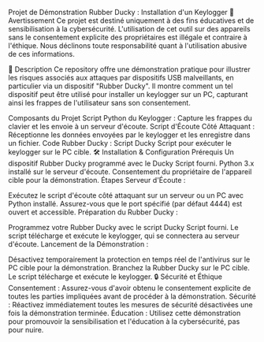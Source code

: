 Projet de Démonstration Rubber Ducky : Installation d'un Keylogger
🚨 Avertissement
Ce projet est destiné uniquement à des fins éducatives et de sensibilisation à la cybersécurité. L'utilisation de cet outil sur des appareils sans le consentement explicite des propriétaires est illégale et contraire à l'éthique. Nous déclinons toute responsabilité quant à l'utilisation abusive de ces informations.

📖 Description
Ce repository offre une démonstration pratique pour illustrer les risques associés aux attaques par dispositifs USB malveillants, en particulier via un dispositif "Rubber Ducky". Il montre comment un tel dispositif peut être utilisé pour installer un keylogger sur un PC, capturant ainsi les frappes de l'utilisateur sans son consentement.

Composants du Projet
Script Python du Keylogger : Capture les frappes du clavier et les envoie à un serveur d'écoute.
Script d'Écoute Côté Attaquant : Réceptionne les données envoyées par le keylogger et les enregistre dans un fichier.
Code Rubber Ducky : Script Ducky Script pour exécuter le keylogger sur le PC cible.
🛠 Installation & Configuration
Prérequis
Un dispositif Rubber Ducky programmé avec le Ducky Script fourni.
Python 3.x installé sur le serveur d'écoute.
Consentement du propriétaire de l'appareil cible pour la démonstration.
Étapes
Serveur d'Écoute :

Exécutez le script d'écoute côté attaquant sur un serveur ou un PC avec Python installé.
Assurez-vous que le port spécifié (par défaut 4444) est ouvert et accessible.
Préparation du Rubber Ducky :

Programmez votre Rubber Ducky avec le script Ducky Script fourni.
Le script télécharge et exécute le keylogger, qui se connectera au serveur d'écoute.
Lancement de la Démonstration :

Désactivez temporairement la protection en temps réel de l'antivirus sur le PC cible pour la démonstration.
Branchez la Rubber Ducky sur le PC cible. Le script télécharge et exécute le keylogger.
🔒 Sécurité et Éthique
Consentement : Assurez-vous d'avoir obtenu le consentement explicite de toutes les parties impliquées avant de procéder à la démonstration.
Sécurité : Réactivez immédiatement toutes les mesures de sécurité désactivées une fois la démonstration terminée.
Éducation : Utilisez cette démonstration pour promouvoir la sensibilisation et l'éducation à la cybersécurité, pas pour nuire.
